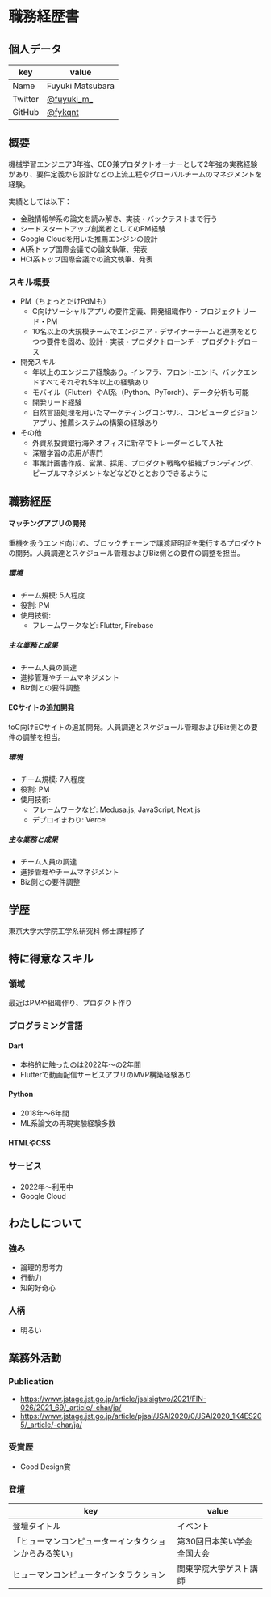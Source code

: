 # 職務経歴書

## 個人データ

|key|value|
|---|---|
| Name | Fuyuki Matsubara |
| Twitter | [@fuyuki_m_](https://x.com/fuyuki_m_) 
| GitHub | [@fykqnt](https://github.com/fykqnt) |

## 概要

機械学習エンジニア3年強、CEO兼プロダクトオーナーとして2年強の実務経験があり、要件定義から設計などの上流工程やグローバルチームのマネジメントを経験。

実績としては以下：

- 金融情報学系の論文を読み解き、実装・バックテストまで行う
- シードスタートアップ創業者としてのPM経験
- Google Cloudを用いた推薦エンジンの設計
- AI系トップ国際会議での論文執筆、発表
- HCI系トップ国際会議での論文執筆、発表

### スキル概要
- PM（ちょっとだけPdMも）
  - C向けソーシャルアプリの要件定義、開発組織作り・プロジェクトリード・PM
  - 10名以上の大規模チームでエンジニア・デザイナーチームと連携をとりつつ要件を固め、設計・実装・プロダクトローンチ・プロダクトグロース
- 開発スキル
  - 年以上のエンジニア経験あり。インフラ、フロントエンド、バックエンドすべてそれぞれ5年以上の経験あり
  - モバイル（Flutter）やAI系（Python、PyTorch）、データ分析も可能
  - 開発リード経験
  - 自然言語処理を用いたマーケティングコンサル、コンピュータビジョンアプリ、推薦システムの構築の経験あり
- その他
  - 外資系投資銀行海外オフィスに新卒でトレーダーとして入社
  - 深層学習の応用が専門
  - 事業計画書作成、営業、採用、プロダクト戦略や組織ブランディング、ピープルマネジメントなどなどひととおりできるように

## 職務経歴


#### マッチングアプリの開発
重機を扱うエンド向けの、ブロックチェーンで譲渡証明証を発行するプロダクトの開発。人員調達とスケジュール管理およびBiz側との要件の調整を担当。

##### 環境
- チーム規模: 5人程度
- 役割: PM
- 使用技術:
  - フレームワークなど: Flutter, Firebase

##### 主な業務と成果
- チーム人員の調達
- 進捗管理やチームマネジメント
- Biz側との要件調整

#### ECサイトの追加開発
toC向けECサイトの追加開発。人員調達とスケジュール管理およびBiz側との要件の調整を担当。

##### 環境
- チーム規模: 7人程度
- 役割: PM
- 使用技術:
  - フレームワークなど: Medusa.js, JavaScript, Next.js
  - デプロイまわり: Vercel

##### 主な業務と成果
- チーム人員の調達
- 進捗管理やチームマネジメント
- Biz側との要件調整


</details>

## 学歴

東京大学大学院工学系研究科 修士課程修了

## 特に得意なスキル

### 領域
最近はPMや組織作り、プロダクト作り

### プログラミング言語

#### Dart
- 本格的に触ったのは2022年〜の2年間
- Flutterで動画配信サービスアプリのMVP構築経験あり

#### Python
- 2018年〜6年間
- ML系論文の再現実験経験多数

#### HTMLやCSS


### サービス

#### 
- 2022年〜利用中
- Google Cloud



## わたしについて

### 強み
- 論理的思考力
- 行動力
- 知的好奇心

### 人柄
- 明るい

## 業務外活動

### Publication
- https://www.jstage.jst.go.jp/article/jsaisigtwo/2021/FIN-026/2021_69/_article/-char/ja/
- https://www.jstage.jst.go.jp/article/pjsai/JSAI2020/0/JSAI2020_1K4ES205/_article/-char/ja/

### 受賞歴
- Good Design賞

### 登壇
|key|value|
|---|---|
| 登壇タイトル | イベント |
| 「ヒューマンコンピューターインタクションからみる笑い」 | 第30回日本笑い学会全国大会 | 
| ヒューマンコンピュータインタラクション | 関東学院大学ゲスト講師 |
